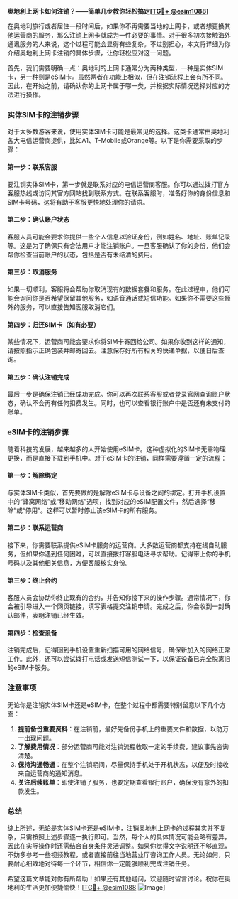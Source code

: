 **奥地利上网卡如何注销？——简单几步教你轻松搞定[[TG💪+ @esim1088](https://t.me/s/esim1088)]**

在奥地利旅行或者居住一段时间后，如果你不再需要当地的上网卡，或者想更换其他运营商的服务，那么注销上网卡就成为一件必要的事情。对于很多初次接触海外通讯服务的人来说，这个过程可能会显得有些复杂。不过别担心，本文将详细为你介绍奥地利上网卡注销的具体步骤，让你轻松应对这一问题。

首先，我们需要明确一点：奥地利的上网卡通常分为两种类型，一种是实体SIM卡，另一种则是eSIM卡。虽然两者在功能上相似，但在注销流程上会有所不同。因此，在开始之前，请确认你的上网卡属于哪一类，并根据实际情况选择对应的方法进行操作。

### 实体SIM卡的注销步骤

对于大多数游客来说，使用实体SIM卡可能是最常见的选择。这类卡通常由奥地利各大电信运营商提供，比如A1、T-Mobile或Orange等。以下是你需要采取的步骤：

#### 第一步：联系客服
要注销实体SIM卡，第一步就是联系对应的电信运营商客服。你可以通过拨打官方客服热线或访问其官方网站找到联系方式。在联系客服时，准备好你的身份信息和SIM卡号码，这将有助于客服更快地处理你的请求。

#### 第二步：确认账户状态
客服人员可能会要求你提供一些个人信息以验证身份，例如姓名、地址、账单记录等。这是为了确保只有合法用户才能注销账户。一旦客服确认了你的身份，他们会帮你检查当前账户的状态，包括是否有未结清的费用。

#### 第三步：取消服务
如果一切顺利，客服将会帮助你取消现有的数据套餐和服务。在此过程中，他们可能会询问你是否希望保留其他服务，如语音通话或短信功能。如果你不需要这些额外的服务，可以直接告知客服取消它们。

#### 第四步：归还SIM卡（如有必要）
某些情况下，运营商可能会要求你将SIM卡寄回给公司。如果你收到这样的通知，请按照指示正确包装并邮寄回去。注意保存好所有相关的快递单据，以便日后查询。

#### 第五步：确认注销完成
最后一步是确保注销已经成功完成。你可以再次联系客服或者登录官网查询账户状态，确认不会再有任何扣费发生。同时，也可以查看银行账户中是否还有未支付的账单。

### eSIM卡的注销步骤

随着科技的发展，越来越多的人开始使用eSIM卡。这种虚拟化的SIM卡无需物理更换，而是直接下载到手机中。对于eSIM卡的注销，同样需要遵循一定的流程：

#### 第一步：解除绑定
与实体SIM卡类似，首先要做的是解除eSIM卡与设备之间的绑定。打开手机设置中的“蜂窝网络”或“移动网络”选项，找到对应的eSIM配置文件，然后选择“移除”或“停用”。这样可以暂时停止该eSIM卡的所有服务。

#### 第二步：联系运营商
接下来，你需要联系提供eSIM卡服务的运营商。大多数运营商都支持在线自助服务，但如果你遇到任何困难，可以直接拨打客服电话寻求帮助。记得带上你的手机号码以及其他相关信息，方便客服核实身份。

#### 第三步：终止合约
客服人员会协助你终止现有的合约，并告知你接下来的操作步骤。通常情况下，你会被引导进入一个网页链接，填写表格提交注销申请。完成之后，你会收到一封确认邮件，表明注销已经生效。

#### 第四步：检查设备
注销完成后，记得回到手机设置重新扫描可用的网络信号，确保新加入的网络正常工作。此外，还可以尝试拨打电话或发送短信测试一下，以保证设备已完全脱离旧的eSIM卡服务。

### 注意事项
无论你是注销实体SIM卡还是eSIM卡，在整个过程中都需要特别留意以下几个方面：

1. **提前备份重要资料**：在注销前，最好先备份手机上的重要文件和数据，以防万一出现问题。
2. **了解费用情况**：部分运营商可能对注销流程收取一定的手续费，建议事先咨询清楚。
3. **保持沟通畅通**：在整个注销期间，尽量保持手机处于开机状态，以便及时接收来自运营商的通知消息。
4. **关注后续账单**：即使注销了服务，也要定期查看银行账户，确保没有意外的扣款发生。

### 总结

综上所述，无论是实体SIM卡还是eSIM卡，注销奥地利上网卡的过程其实并不复杂，只需按照上述步骤逐一执行即可。当然，每个人的具体情况可能会略有差异，因此在实际操作时还需结合自身条件灵活调整。如果你觉得文字说明还不够直观，不妨多参考一些视频教程，或者直接前往当地营业厅咨询工作人员。无论如何，只要耐心细致地对待每一个环节，相信你一定能够顺利完成注销任务。

希望这篇文章能对你有所帮助！如果还有其他疑问，欢迎随时留言讨论。祝你在奥地利的生活更加便捷愉快！[[TG💪+ @esim1088](https://t.me/s/esim1088) ![Image](https://i.postimg.cc/4NQfJmqS/Snipaste-2025-05-13-00-14-12.png)]